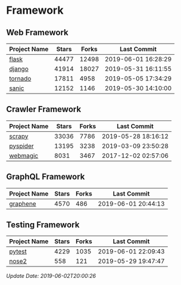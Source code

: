 # Framework

## Web Framework

| Project Name | Stars | Forks | Last Commit |
| ------------ | ----- | ----- | ----------- |
| [flask](https://github.com/pallets/flask) | 44477 | 12498 | 2019-06-01 16:28:29 |
| [django](https://github.com/django/django) | 41914 | 18027 | 2019-05-31 16:11:55 |
| [tornado](https://github.com/tornadoweb/tornado) | 17811 | 4958 | 2019-05-05 17:34:29 |
| [sanic](https://github.com/huge-success/sanic) | 12152 | 1146 | 2019-05-30 14:10:00 |

## Crawler Framework

| Project Name | Stars | Forks | Last Commit |
| ------------ | ----- | ----- | ----------- |
| [scrapy](https://github.com/scrapy/scrapy) | 33036 | 7786 | 2019-05-28 18:16:12 |
| [pyspider](https://github.com/binux/pyspider) | 13195 | 3238 | 2019-03-09 23:50:28 |
| [webmagic](https://github.com/code4craft/webmagic) | 8031 | 3467 | 2017-12-02 02:57:06 |

## GraphQL Framework

| Project Name | Stars | Forks | Last Commit |
| ------------ | ----- | ----- | ----------- |
| [graphene](https://github.com/graphql-python/graphene) | 4570 | 486 | 2019-06-01 20:44:13 |

## Testing Framework

| Project Name | Stars | Forks | Last Commit |
| ------------ | ----- | ----- | ----------- |
| [pytest](https://github.com/pytest-dev/pytest) | 4229 | 1035 | 2019-06-01 22:09:43 |
| [nose2](https://github.com/nose-devs/nose2) | 558 | 121 | 2019-05-29 19:47:47 |

*Update Date: 2019-06-02T20:00:26*